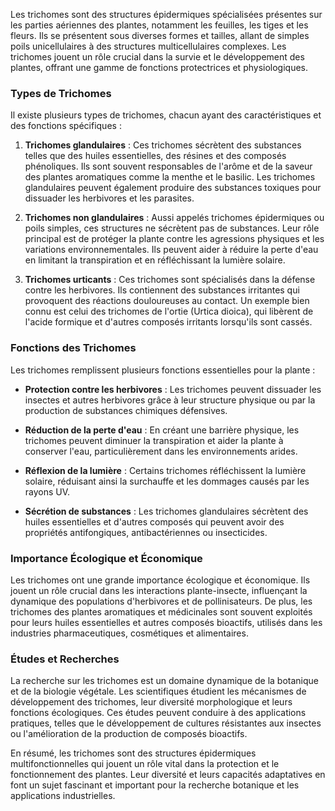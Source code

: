 Les trichomes sont des structures épidermiques spécialisées présentes sur les parties aériennes des plantes, notamment les feuilles, les tiges et les fleurs. Ils se présentent sous diverses formes et tailles, allant de simples poils unicellulaires à des structures multicellulaires complexes. Les trichomes jouent un rôle crucial dans la survie et le développement des plantes, offrant une gamme de fonctions protectrices et physiologiques.

### Types de Trichomes

Il existe plusieurs types de trichomes, chacun ayant des caractéristiques et des fonctions spécifiques :

1. **Trichomes glandulaires** : Ces trichomes sécrètent des substances telles que des huiles essentielles, des résines et des composés phénoliques. Ils sont souvent responsables de l'arôme et de la saveur des plantes aromatiques comme la menthe et le basilic. Les trichomes glandulaires peuvent également produire des substances toxiques pour dissuader les herbivores et les parasites.

2. **Trichomes non glandulaires** : Aussi appelés trichomes épidermiques ou poils simples, ces structures ne sécrètent pas de substances. Leur rôle principal est de protéger la plante contre les agressions physiques et les variations environnementales. Ils peuvent aider à réduire la perte d'eau en limitant la transpiration et en réfléchissant la lumière solaire.

3. **Trichomes urticants** : Ces trichomes sont spécialisés dans la défense contre les herbivores. Ils contiennent des substances irritantes qui provoquent des réactions douloureuses au contact. Un exemple bien connu est celui des trichomes de l'ortie (Urtica dioica), qui libèrent de l'acide formique et d'autres composés irritants lorsqu'ils sont cassés.

### Fonctions des Trichomes

Les trichomes remplissent plusieurs fonctions essentielles pour la plante :

- **Protection contre les herbivores** : Les trichomes peuvent dissuader les insectes et autres herbivores grâce à leur structure physique ou par la production de substances chimiques défensives.
  
- **Réduction de la perte d'eau** : En créant une barrière physique, les trichomes peuvent diminuer la transpiration et aider la plante à conserver l'eau, particulièrement dans les environnements arides.
  
- **Réflexion de la lumière** : Certains trichomes réfléchissent la lumière solaire, réduisant ainsi la surchauffe et les dommages causés par les rayons UV.
  
- **Sécrétion de substances** : Les trichomes glandulaires sécrètent des huiles essentielles et d'autres composés qui peuvent avoir des propriétés antifongiques, antibactériennes ou insecticides.

### Importance Écologique et Économique

Les trichomes ont une grande importance écologique et économique. Ils jouent un rôle crucial dans les interactions plante-insecte, influençant la dynamique des populations d'herbivores et de pollinisateurs. De plus, les trichomes des plantes aromatiques et médicinales sont souvent exploités pour leurs huiles essentielles et autres composés bioactifs, utilisés dans les industries pharmaceutiques, cosmétiques et alimentaires.

### Études et Recherches

La recherche sur les trichomes est un domaine dynamique de la botanique et de la biologie végétale. Les scientifiques étudient les mécanismes de développement des trichomes, leur diversité morphologique et leurs fonctions écologiques. Ces études peuvent conduire à des applications pratiques, telles que le développement de cultures résistantes aux insectes ou l'amélioration de la production de composés bioactifs.

En résumé, les trichomes sont des structures épidermiques multifonctionnelles qui jouent un rôle vital dans la protection et le fonctionnement des plantes. Leur diversité et leurs capacités adaptatives en font un sujet fascinant et important pour la recherche botanique et les applications industrielles.